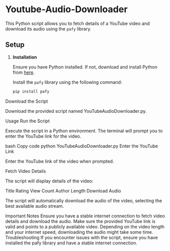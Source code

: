 # Youtube-Audio-Downloader


This Python script allows you to fetch details of a YouTube video and download its audio using the `pafy` library.

## Setup

1. **Installation**

   Ensure you have Python installed. If not, download and install Python from [here](https://www.python.org/downloads/).

   Install the `pafy` library using the following command:
   ```bash
   pip install pafy
Download the Script

Download the provided script named YouTubeAudioDownloader.py.

Usage
Run the Script

Execute the script in a Python environment. The terminal will prompt you to enter the YouTube link for the video.

bash
Copy code
python YouTubeAudioDownloader.py
Enter the YouTube Link

Enter the YouTube link of the video when prompted.

Fetch Video Details

The script will display details of the video:

Title
Rating
View Count
Author
Length
Download Audio

The script will automatically download the audio of the video, selecting the best available audio stream.

Important Notes
Ensure you have a stable internet connection to fetch video details and download the audio.
Make sure the provided YouTube link is valid and points to a publicly available video.
Depending on the video length and your internet speed, downloading the audio might take some time.
Troubleshooting
If you encounter issues with the script, ensure you have installed the pafy library and have a stable internet connection.
